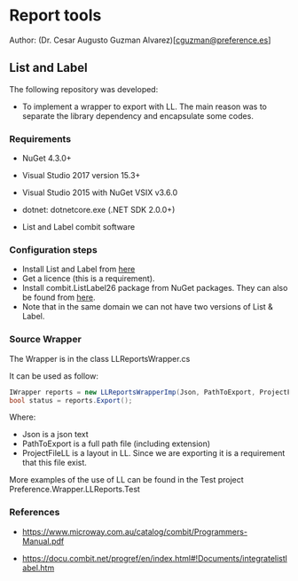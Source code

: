 # Report tools #

Author: (Dr. Cesar Augusto Guzman Alvarez)[cguzman@preference.es]

## List and Label ##

The following repository was developed:

* To implement a wrapper to export with LL. The main reason was to separate the library dependency and encapsulate some codes.


### Requirements ###

* NuGet 4.3.0+

* Visual Studio 2017 version 15.3+

* Visual Studio 2015 with NuGet VSIX v3.6.0

* dotnet: dotnetcore.exe (.NET SDK 2.0.0+)

* List and Label combit software

### Configuration steps ###

* Install List and Label from [here](https://www.combit.com/)
* Get a licence (this is a requirement).
* Install combit.ListLabel26 package from NuGet packages. They can also be found from [here](https://www.nuget.org/profiles/combit).
* Note that in the same domain we can not have two versions of List & Label.


### Source Wrapper ###

The Wrapper is in the class LLReportsWrapper.cs

It can be used as follow:

```C#
IWrapper reports = new LLReportsWrapperImp(Json, PathToExport, ProjectFileLL);
bool status = reports.Export();
```

Where:

* Json is a json text
* PathToExport is a full path file (including extension)
* ProjectFileLL is a layout in LL. Since we are exporting it is a requirement that this file exist.

More examples of the use of LL can be found in the Test project Preference.Wrapper.LLReports.Test



### References ###

* https://www.microway.com.au/catalog/combit/Programmers-Manual.pdf

* https://docu.combit.net/progref/en/index.html#!Documents/integratelistlabel.htm
